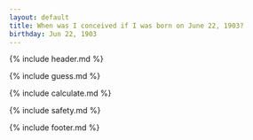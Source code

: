 ```yaml
---
layout: default
title: When was I conceived if I was born on June 22, 1903?
birthday: Jun 22, 1903
---
```


{% include header.md %}

{% include guess.md %}

{% include calculate.md %}

{% include safety.md %}

{% include footer.md %}



